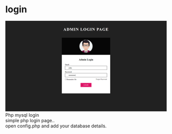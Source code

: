 # login 
<img src="https://raw.githubusercontent.com/justin-coder/login/master/Screenshot%20.png"><br>
Php mysql login <br>
simple php login page..<br>
open config.php and add your database details.

